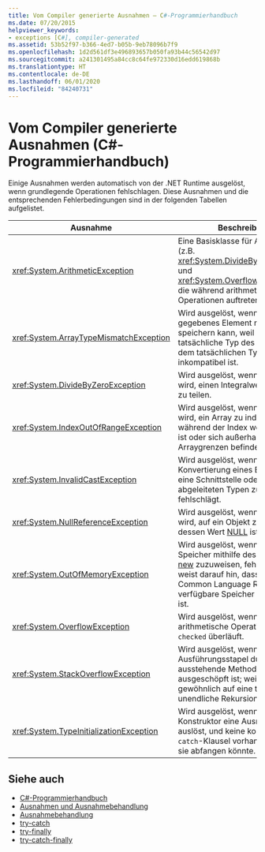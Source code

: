 ```yaml
---
title: Vom Compiler generierte Ausnahmen – C#-Programmierhandbuch
ms.date: 07/20/2015
helpviewer_keywords:
- exceptions [C#], compiler-generated
ms.assetid: 53b52f97-b366-4ed7-b05b-9eb78096b7f9
ms.openlocfilehash: 1d2d561df3e496893657b050fa93b44c56542d97
ms.sourcegitcommit: a241301495a84cc8c64fe972330d16edd619868b
ms.translationtype: HT
ms.contentlocale: de-DE
ms.lasthandoff: 06/01/2020
ms.locfileid: "84240731"
---
```

# <a name="compiler-generated-exceptions-c-programming-guide"></a>Vom Compiler generierte Ausnahmen (C#-Programmierhandbuch)

Einige Ausnahmen werden automatisch von der .NET Runtime ausgelöst, wenn grundlegende Operationen fehlschlagen. Diese Ausnahmen und die entsprechenden Fehlerbedingungen sind in der folgenden Tabellen aufgelistet.  
  
|Ausnahme|Beschreibung|  
|---------------|-----------------|  
|<xref:System.ArithmeticException>|Eine Basisklasse für Ausnahmen (z.B. <xref:System.DivideByZeroException> und <xref:System.OverflowException>), die während arithmetischer Operationen auftreten.|  
|<xref:System.ArrayTypeMismatchException>|Wird ausgelöst, wenn ein Array ein gegebenes Element nicht speichern kann, weil der tatsächliche Typ des Element mit dem tatsächlichen Typs des Arrays inkompatibel ist.|  
|<xref:System.DivideByZeroException>|Wird ausgelöst, wenn versucht wird, einen Integralwert durch null zu teilen.|  
|<xref:System.IndexOutOfRangeException>|Wird ausgelöst, wenn versucht wird, ein Array zu indizieren, während der Index weniger als null ist oder sich außerhalb der Arraygrenzen befindet.|  
|<xref:System.InvalidCastException>|Wird ausgelöst, wenn eine explizite Konvertierung eines Basistyps in eine Schnittstelle oder in einen abgeleiteten Typen zur Laufzeit fehlschlägt.|  
|<xref:System.NullReferenceException>|Wird ausgelöst, wenn versucht wird, auf ein Objekt zu verweisen, dessen Wert [NULL](../../language-reference/keywords/null.md) ist.|  
|<xref:System.OutOfMemoryException>|Wird ausgelöst, wenn der Versuch, Speicher mithilfe des Operators [new](../../language-reference/operators/new-operator.md) zuzuweisen, fehlschlägt. Dies weist darauf hin, dass der für die Common Language Runtime verfügbare Speicher ausgeschöpft ist.|  
|<xref:System.OverflowException>|Wird ausgelöst, wenn eine arithmetische Operation im Kontext `checked` überläuft.|  
|<xref:System.StackOverflowException>|Wird ausgelöst, wenn der Ausführungsstapel durch zu viele ausstehende Methodenaufrufe ausgeschöpft ist; weist für gewöhnlich auf eine tiefe oder unendliche Rekursion hin.|  
|<xref:System.TypeInitializationException>|Wird ausgelöst, wenn ein statischer Konstruktor eine Ausnahme auslöst, und keine kompatiblen `catch`-Klausel vorhanden ist, die sie abfangen könnte.|  
  
## <a name="see-also"></a>Siehe auch

- [C#-Programmierhandbuch](../index.md)
- [Ausnahmen und Ausnahmebehandlung](./index.md)
- [Ausnahmebehandlung](./exception-handling.md)
- [try-catch](../../language-reference/keywords/try-catch.md)
- [try-finally](../../language-reference/keywords/try-finally.md)
- [try-catch-finally](../../language-reference/keywords/try-catch-finally.md)
